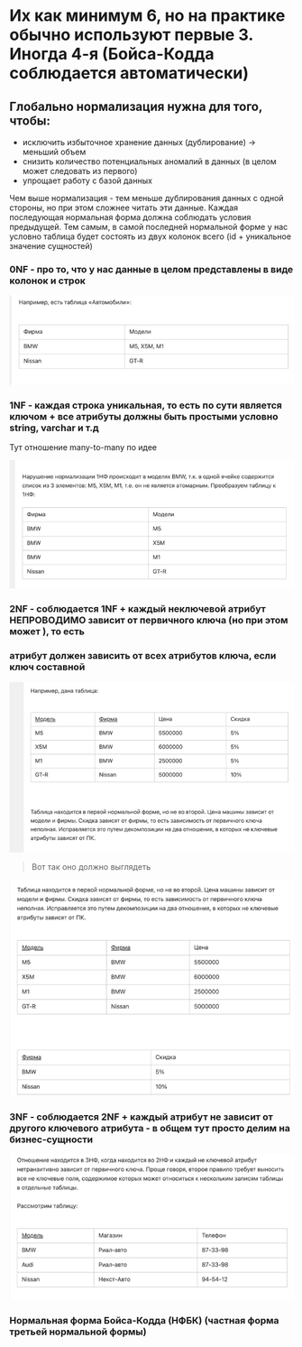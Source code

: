 # Их как минимум 6, но на практике обычно используют первые 3. Иногда 4-я (Бойса-Кодда соблюдается автоматически)

## Глобально нормализация нужна для того, чтобы:
- исключить избыточное хранение данных (дублирование) -> меньший объем
- снизить количество потенциальных аномалий в данных (в целом может следовать из первого)
- упрощает работу с базой данных

Чем выше нормализация - тем меньше дублирования данных с одной стороны, но при этом сложнее
читать эти данные. Каждая последующая нормальная форма должна соблюдать условия предыдущей.
Тем самым, в самой последней нормальной форме у нас условно таблица будет состоять из двух
колонок всего (id + уникальное значение сущностей)

### 0NF - про то, что у нас данные в целом представлены в виде колонок и строк
![img.png](img.png)

### 1NF - каждая строка уникальная, то есть по сути является ключом + все атрибуты должны быть простыми условно string, varchar и т.д
Тут отношение many-to-many по идее 

![img_1.png](img_1.png)
### 2NF - соблюдается 1NF + каждый неключевой атрибут НЕПРОВОДИМО зависит от первичного ключа (но при этом может ), то есть
### атрибут должен зависить от всех атрибутов ключа, если ключ составной
![img_2.png](img_2.png)
>  Вот так оно должно выглядеть

![img_3.png](img_3.png)
### 3NF - соблюдается 2NF + каждый атрибут не зависит от другого ключевого атрибута - в общем тут просто делим на бизнес-сущности
![img_4.png](img_4.png)


### Нормальная форма Бойса-Кодда (НФБК) (частная форма третьей нормальной формы)

